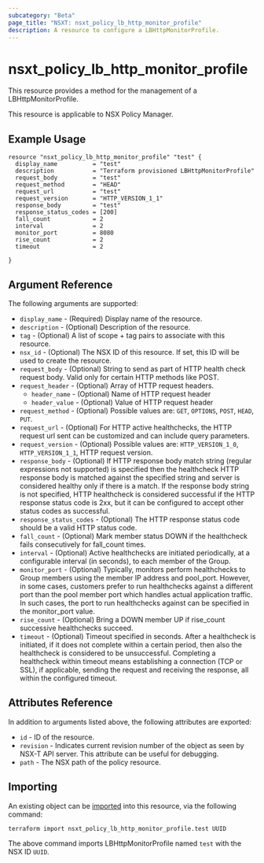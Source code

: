 ```yaml
---
subcategory: "Beta"
page_title: "NSXT: nsxt_policy_lb_http_monitor_profile"
description: A resource to configure a LBHttpMonitorProfile.
---
```


# nsxt_policy_lb_http_monitor_profile

This resource provides a method for the management of a LBHttpMonitorProfile.

This resource is applicable to NSX Policy Manager.

## Example Usage

```hcl
resource "nsxt_policy_lb_http_monitor_profile" "test" {
  display_name          = "test"
  description           = "Terraform provisioned LBHttpMonitorProfile"
  request_body          = "test"
  request_method        = "HEAD"
  request_url           = "test"
  request_version       = "HTTP_VERSION_1_1"
  response_body         = "test"
  response_status_codes = [200]
  fall_count            = 2
  interval              = 2
  monitor_port          = 8080
  rise_count            = 2
  timeout               = 2

}
```

## Argument Reference

The following arguments are supported:

* `display_name` - (Required) Display name of the resource.
* `description` - (Optional) Description of the resource.
* `tag` - (Optional) A list of scope + tag pairs to associate with this resource.
* `nsx_id` - (Optional) The NSX ID of this resource. If set, this ID will be used to create the resource.
* `request_body` - (Optional) String to send as part of HTTP health check request body. Valid only for certain HTTP methods like POST.
* `request_header` - (Optional) Array of HTTP request headers.
    * `header_name` - (Optional) Name of HTTP request header
    * `header_value` - (Optional) Value of HTTP request header
* `request_method` - (Optional) Possible values are: `GET`, `OPTIONS`, `POST`, `HEAD`, `PUT`.
* `request_url` - (Optional) For HTTP active healthchecks, the HTTP request url sent can be customized and can include query parameters.
* `request_version` - (Optional) Possible values are: `HTTP_VERSION_1_0`, `HTTP_VERSION_1_1`, HTTP request version.
* `response_body` - (Optional) If HTTP response body match string (regular expressions not supported) is specified then the healthcheck HTTP response body is matched against the specified string and server is considered healthy only if there is a match. If the response body string is not specified, HTTP healthcheck is considered successful if the HTTP response status code is 2xx, but it can be configured to accept other status codes as successful.
* `response_status_codes` - (Optional) The HTTP response status code should be a valid HTTP status code.
* `fall_count` - (Optional) Mark member status DOWN if the healthcheck fails consecutively for fall_count times.
* `interval` - (Optional) Active healthchecks are initiated periodically, at a configurable interval (in seconds), to each member of the Group.
* `monitor_port` - (Optional) Typically, monitors perform healthchecks to Group members using the member IP address and pool_port. However, in some cases, customers prefer to run healthchecks against a different port than the pool member port which handles actual application traffic. In such cases, the port to run healthchecks against can be specified in the monitor_port value.
* `rise_count` - (Optional) Bring a DOWN member UP if rise_count successive healthchecks succeed.
* `timeout` - (Optional) Timeout specified in seconds. After a healthcheck is initiated, if it does not complete within a certain period, then also the healthcheck is considered to be unsuccessful. Completing a healthcheck within timeout means establishing a connection (TCP or SSL), if applicable, sending the request and receiving the response, all within the configured timeout.

## Attributes Reference

In addition to arguments listed above, the following attributes are exported:

* `id` - ID of the resource.
* `revision` - Indicates current revision number of the object as seen by NSX-T API server. This attribute can be useful for debugging.
* `path` - The NSX path of the policy resource.

## Importing

An existing object can be [imported][docs-import] into this resource, via the following command:

[docs-import]: https://developer.hashicorp.com/terraform/cli/import

```shell
terraform import nsxt_policy_lb_http_monitor_profile.test UUID
```

The above command imports LBHttpMonitorProfile named `test` with the NSX ID `UUID`.
